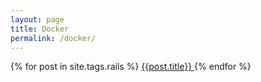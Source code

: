 ```yaml
---
layout: page
title: Docker
permalink: /docker/
---
```



{% for post in site.tags.rails %}
<a href="{{post.docker}}">
{{post.title}}
</a>
{% endfor %}
<br>
<br>